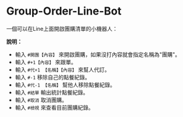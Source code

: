# Group-Order-Line-Bot

一個可以在Line上面開啟團購清單的小機器人：

**說明：**
- 輸入 `#開團【內容】` 來開啟團購，如果沒打內容就會指定名稱為"團購"。
- 輸入 `#+1【內容】` 來跟單。
- 輸入 `#代+1 【名稱】【內容】` 來幫人代訂。
- 輸入 `#-1` 移除自己的點餐紀錄。
- 輸入 `#代-1 【名稱】` 幫他人移除點餐紀錄。
- 輸入 `#結單` 輸出統計點餐紀錄。
- 輸入 `#取消` 取消團購。
- 輸入 `#檢視` 來查看目前團購紀錄。

